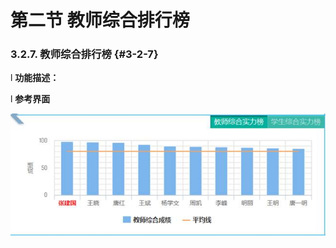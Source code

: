 # 第二节 教师综合排行榜


### 3.2.7.      教师综合排行榜 {#3-2-7}

l  **功能描述：**

l  **参考界面**

![](/assets/image093.jpg)